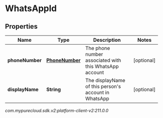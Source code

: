 # WhatsAppId


## Properties

| Name | Type | Description | Notes |
| ------------ | ------------- | ------------- | ------------- |
| **phoneNumber** | [**PhoneNumber**](PhoneNumber) | The phone number associated with this WhatsApp account |  [optional] |
| **displayName** | **String** | The displayName of this person's account in WhatsApp |  [optional] |




_com.mypurecloud.sdk.v2:platform-client-v2:211.0.0_
